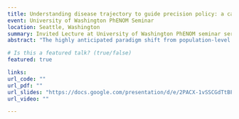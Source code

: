 ```yaml
---
title: Understanding disease trajectory to guide precision policy: a case study in COPD
event: University of Washington PhENOM Seminar
location: Seattle, Washington
summary: Invited Lecture at University of Washington PhENOM seminar series.
abstract: "The highly anticipated paradigm shift from population-level to individual-level decision making in health care requires robust evidence on the distribution of risk factors, variations in patterns of care, and heterogeneity in disease outcomes. However in many cases, sufficient evidence to enable this paradigm shift does not exist. I will discuss this topic in the context of Chronic Obstructive Pulmonary Disease (COPD), which is one of the most common chronic diseases globally. In response to the ‘underdiagnosis epidemic’ in this disease, a one-size-fits all approach to screening is traditionally proposed. However, this approach has been shown to provide poor value for money. In order to develop a more efficient case detection strategy, I generated evidence on the extent of heterogeneity in various aspects of the natural history of COPD, as well as on patterns of care that give rise to opportunities for an earlier diagnosis. A ‘Whole Disease Model’ of COPD was used to incorporate this evidence and to fully explore the decision space created by a multitude of patient- and disease-related factors. This framework of evidence generation to understand disease trajectory, followed by whole disease modelling to evaluate policies can be transferred into the context of other chronic diseases and used to improve patient care."

# Is this a featured talk? (true/false)
featured: true

links:
url_code: ""
url_pdf: ""
url_slides: "https://docs.google.com/presentation/d/e/2PACX-1vSSCGdTtBFPsMtwQZovN_VGJdo47vhWAVv7SOne7bYffO_9y_0SgpH_C2ow43GAuUDq6711eeZwxL7-/pub?start=true&loop=false&delayms=3000"
url_video: ""

---
```


